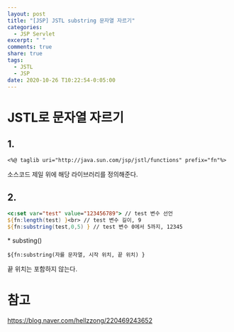 ```yaml
---
layout: post
title: "[JSP] JSTL substring 문자열 자르기"
categories:
  - JSP Servlet
excerpt: " "
comments: true
share: true
tags:
  - JSTL
  - JSP
date: 2020-10-26 T10:22:54-0:05:00
---
```


# JSTL로 문자열 자르기

## 1.
```
<%@ taglib uri="http://java.sun.com/jsp/jstl/functions" prefix="fn"%>
```
소스코드 제일 위에 해당 라이브러리를 정의해준다.

## 2. 
```jsp
<c:set var="test" value="123456789"> // test 변수 선언
${fn:length(test) }<br> // test 변수 길이, 9
${fn:substring(test,0,5) } // test 변수 0에서 5까지, 12345 
```

\* substing()
```
${fn:substring(자를 문자열, 시작 위치, 끝 위치) } 
```
끝 위치는 포함하지 않는다.

# 참고
<https://blog.naver.com/hellzzong/220469243652>